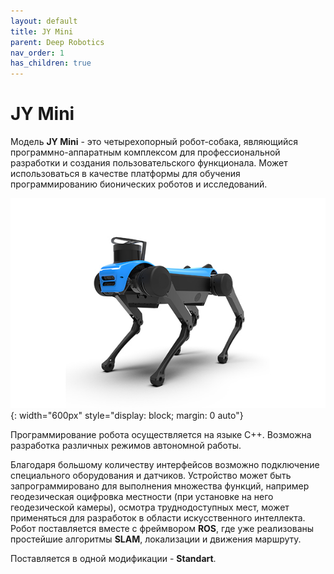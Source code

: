 ```yaml
---
layout: default
title: JY Mini
parent: Deep Robotics
nav_order: 1
has_children: true
---
```


# JY Mini


Модель **JY Mini** - это четырехопорный робот-собака, являющийся программно-аппаратным комплексом для профессиональной разработки и создания пользовательского функционала. Может использоваться в качестве платформы для обучения программированию бионических роботов и исследований.

![bunker](/assets/images/jymini.jpg){: width="600px" style="display: block; margin: 0 auto"}

Программирование робота осуществляется на языке С++. Возможна разработка различных режимов автономной работы.

Благодаря большому количеству интерфейсов возможно подключение специального оборудования и датчиков. Устройство может быть запрограммировано для выполнения множества функций, например геодезическая оцифровка местности (при установке на него геодезической камеры), осмотра труднодоступных мест, может применяться для разработок в области искусственного интеллекта. Робот поставляется вместе с фреймвором **ROS**, где уже реализованы простейшие алгоритмы **SLAM**, локализации и движения маршруту.


Поставляется в одной модификации - **Standart**.






